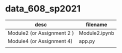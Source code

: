 # data_608_sp2021

|  desc | filename   |
|---|---|
| Module2 (or Assignment 2 )  |Module2.ipynb    |
| Module4 (or Assignment 4)  | app.py   |
|   |   |

